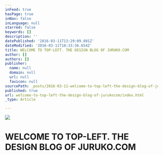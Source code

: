 ```yaml
---
inFeed: true
hasPage: true
inNav: false
inLanguage: null
starred: false
keywords: []
description: ''
datePublished: '2016-03-11T13:29:09.801Z'
dateModified: '2016-03-11T10:33:36.654Z'
title: WELCOME TO TOP-LEFT. THE DESIGN BLOG OF JURUKO.COM
author: []
authors: []
publisher:
  name: null
  domain: null
  url: null
  favicon: null
sourcePath: _posts/2016-03-11-welcome-to-top-left-the-design-blog-of-jurukocom.md
published: true
url: welcome-to-top-left-the-design-blog-of-jurukocom/index.html
_type: Article

---
```

![](https://the-grid-user-content.s3-us-west-2.amazonaws.com/7a96ee9a-8983-426e-808b-cce51ff4b7df.jpg)

# WELCOME TO TOP-LEFT. THE DESIGN BLOG OF JURUKO.COM